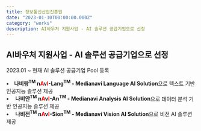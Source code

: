 ```yaml
---
title: 정보통신산업진흥원
date: "2023-01-10T00:00:00.000Z"
category: "works"
description: AI바우처 지원사업 - AI 솔루션 공급기업으로 선정
---
```


## AI바우처 지원사업 - AI 솔루션 공급기업으로 선정

2023.01 ~ 현재  AI 솔루션 공급기업 Pool 등록

<div > <span style="font-weight:bold;">&bull;&emsp;나비랑<sup>TM</sup> n<span style="color:red;">A</span>v<span style = "color:red;">I</span>-Lang<sup>TM</sup> - Medianavi Language AI Solution</span>으로 텍스트 기반 인공지능 솔루션 제공
</div>
<div> <span style="font-weight:bold;">&bull;&emsp; 나비안<sup>TM</sup> n<span style="color:red;">A</span>v<span style = "color:red;">I</span>-An<sup>TM</sup> - Medianavi Analysis AI Solution</span>으로 데이터 분석 기반 인공지능 솔루션 제공 
</div>
<div> <span style="font-weight:bold;">&bull;&emsp; 나비전<sup>TM</sup> n<span style="color:red;">A</span>v<span style = "color:red;">I</span>-Sion<sup>TM</sup> - Medianavi Vision AI Solution</span>으로 비전 AI 솔루션 제공
</div>


